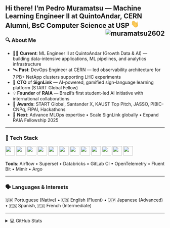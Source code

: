 <h2 align="left">
  Hi there! I’m Pedro Muramatsu — Machine Learning Engineer II at QuintoAndar, CERN Alumni, BsC Computer Science at USP <img src="https://github.com/ABSphreak/ABSphreak/blob/master/gifs/Hi.gif" height="25px">
  <img align="right" src="https://komarev.com/ghpvc/?username=Muramatsu2602" alt="muramatsu2602" />
</h2>

### 🔍 About Me
- 👨‍💻 **Current**: ML Engineer II at QuintoAndar (Growth Data & AI) — building data-intensive applications, ML pipelines, and analytics infrastructure
- 🛰️ **Past**: DevOps Engineer at CERN — led observability architecture for 7 PB+ NetApp clusters supporting LHC experiments
- 🤖 **CTO** of **SignLink** — AI-powered, gamified sign-language learning platform (START Global Fellow)
- 💡 **Founder** of **RAIA** — Brazil’s first student-led AI initiative with international collaborations
- 🏅 **Awards**: START Global, Santander X, KAUST Top Pitch, JASSO, PIBIC-CNPq, FIPAI, Hackathons
- 🎯 **Next**: Advance MLOps expertise • Scale SignLink globally • Expand RAIA Fellowship 2025

---

### 🧰 Tech Stack
<p align="left">
  <img src="https://cdn.jsdelivr.net/gh/devicons/devicon@latest/icons/python/python-original.svg" width="30" height="30"/>
  <img src="https://cdn.jsdelivr.net/gh/devicons/devicon@latest/icons/csharp/csharp-original.svg" width="30" height="30"/>
  <img src="https://cdn.jsdelivr.net/gh/devicons/devicon@latest/icons/javascript/javascript-original.svg" width="30" height="30"/>
  <img src="https://cdn.jsdelivr.net/gh/devicons/devicon@latest/icons/typescript/typescript-original.svg" width="30" height="30"/>
  <img src="https://cdn.jsdelivr.net/gh/devicons/devicon@latest/icons/react/react-original.svg" width="30" height="30"/>
  <img src="https://cdn.jsdelivr.net/gh/devicons/devicon@latest/icons/nodejs/nodejs-original.svg" width="30" height="30"/>
  <img src="https://cdn.jsdelivr.net/gh/devicons/devicon@latest/icons/aws/aws-original.svg" width="30" height="30"/>
  <img src="https://cdn.jsdelivr.net/gh/devicons/devicon@latest/icons/docker/docker-original.svg" width="30" height="30"/>
  <img src="https://cdn.jsdelivr.net/gh/devicons/devicon@latest/icons/kubernetes/kubernetes-original.svg" width="30" height="30"/>
  <img src="https://cdn.jsdelivr.net/gh/devicons/devicon@latest/icons/terraform/terraform-original.svg" width="30" height="30"/>
  <img src="https://cdn.jsdelivr.net/gh/devicons/devicon@latest/icons/prometheus/prometheus-original.svg" width="30" height="30"/>
  <img src="https://cdn.jsdelivr.net/gh/devicons/devicon@latest/icons/grafana/grafana-original.svg" width="30" height="30"/>
</p>

**Tools**: Airflow • Superset • Databricks • GitLab CI • OpenTelemetry • Fluent Bit • Mimir • Argo

---

### 🗣️ Languages & Interests
🇧🇷 Portuguese (Native) • 🇺🇸 English (Fluent) • 🇯🇵 Japanese (Advanced) • 🇪🇸 Spanish, 🇫🇷 French (Intermediate)

---

<details>
  <summary>💻 GitHub Stats</summary>
  <img align="left" src="https://github-readme-stats.vercel.app/api?username=Muramatsu2602&show_icons=true&hide_border=true" alt="GitHub Stats" />
  <img align="right" src="https://github-readme-stats.vercel.app/api/top-langs/?username=Muramatsu2602&layout=compact&hide_border=true" alt="Top Langs" />
</details>
